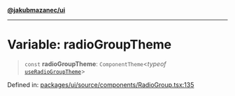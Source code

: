 [**@jakubmazanec/ui**](../README.md)

---

# Variable: radioGroupTheme

> `const` **radioGroupTheme**: `ComponentTheme`\<_typeof_
> [`useRadioGroupTheme`](useRadioGroupTheme.md)\>

Defined in:
[packages/ui/source/components/RadioGroup.tsx:135](https://github.com/jakubmazanec/tools/blob/d956cf350ae3e6bad1df754a19dfbabb088c1451/packages/ui/source/components/RadioGroup.tsx#L135)
